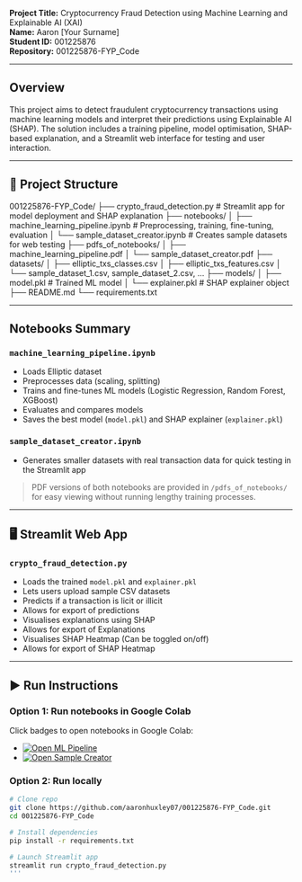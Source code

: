 **Project Title:** Cryptocurrency Fraud Detection using Machine Learning and Explainable AI (XAI)  
**Name:** Aaron [Your Surname]  
**Student ID:** 001225876  
**Repository:** 001225876-FYP_Code  

---

## Overview

This project aims to detect fraudulent cryptocurrency transactions using machine learning models and interpret their predictions using Explainable AI (SHAP). The solution includes a training pipeline, model optimisation, SHAP-based explanation, and a Streamlit web interface for testing and user interaction.

---

## 📁 Project Structure

001225876-FYP_Code/
├── crypto_fraud_detection.py                # Streamlit app for model deployment and SHAP explanation
├── notebooks/
│   ├── machine_learning_pipeline.ipynb      # Preprocessing, training, fine-tuning, evaluation
│   └── sample_dataset_creator.ipynb         # Creates sample datasets for web testing
├── pdfs_of_notebooks/
│   ├── machine_learning_pipeline.pdf
│   └── sample_dataset_creator.pdf
├── datasets/
│   ├── elliptic_txs_classes.csv
│   ├── elliptic_txs_features.csv
│   └── sample_dataset_1.csv, sample_dataset_2.csv, …
├── models/
│   ├── model.pkl                            # Trained ML model
│   └── explainer.pkl                        # SHAP explainer object
├── README.md
└── requirements.txt

---

## Notebooks Summary

### `machine_learning_pipeline.ipynb`
- Loads Elliptic dataset
- Preprocesses data (scaling, splitting)
- Trains and fine-tunes ML models (Logistic Regression, Random Forest, XGBoost)
- Evaluates and compares models
- Saves the best model (`model.pkl`) and SHAP explainer (`explainer.pkl`)

### `sample_dataset_creator.ipynb`
- Generates smaller datasets with real transaction data for quick testing in the Streamlit app

> PDF versions of both notebooks are provided in `/pdfs_of_notebooks/` for easy viewing without running lengthy training processes.

---

## 🖥️ Streamlit Web App

### `crypto_fraud_detection.py`
- Loads the trained `model.pkl` and `explainer.pkl`
- Lets users upload sample CSV datasets
- Predicts if a transaction is licit or illicit
- Allows for export of predictions
- Visualises explanations using SHAP
- Allows for export of Explanations
- Visualises SHAP Heatmap (Can be toggled on/off)
- Allows for export of SHAP Heatmap

---

## ▶️ Run Instructions

### Option 1: Run notebooks in Google Colab

Click badges to open notebooks in Google Colab:

- [![Open ML Pipeline](https://colab.research.google.com/assets/colab-badge.svg)](https://colab.research.google.com/github/aaronhuxley07/001225876-FYP_Code/blob/main/notebooks/machine_learning_pipeline.ipynb)
- [![Open Sample Creator](https://colab.research.google.com/assets/colab-badge.svg)](https://colab.research.google.com/github/aaronhuxley07/001225876-FYP_Code/blob/main/notebooks/sample_dataset_creator.ipynb)

### Option 2: Run locally

```bash
# Clone repo
git clone https://github.com/aaronhuxley07/001225876-FYP_Code.git
cd 001225876-FYP_Code

# Install dependencies
pip install -r requirements.txt

# Launch Streamlit app
streamlit run crypto_fraud_detection.py
'''

